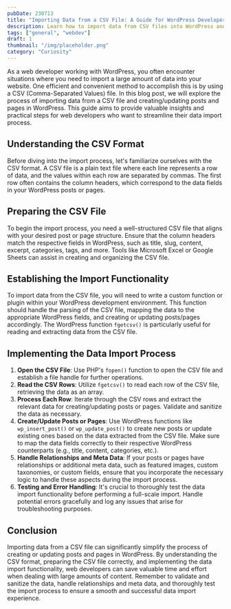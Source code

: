 ```yaml
---
pubDate: 230713
title: "Importing Data from a CSV File: A Guide for WordPress Developers"
description: Learn how to import data from CSV files into WordPress and create/update posts and pages. Streamline your data import process as a web developer.
tags: ["general", "webdev"]
draft: 1
thumbnail: "/img/placeholder.png" 
category: "Curiosity"
---
```


As a web developer working with WordPress, you often encounter situations where you need to import a large amount of data into your website. One efficient and convenient method to accomplish this is by using a CSV (Comma-Separated Values) file. In this blog post, we will explore the process of importing data from a CSV file and creating/updating posts and pages in WordPress. This guide aims to provide valuable insights and practical steps for web developers who want to streamline their data import process.

## Understanding the CSV Format

Before diving into the import process, let's familiarize ourselves with the CSV format. A CSV file is a plain text file where each line represents a row of data, and the values within each row are separated by commas. The first row often contains the column headers, which correspond to the data fields in your WordPress posts or pages.

## Preparing the CSV File

To begin the import process, you need a well-structured CSV file that aligns with your desired post or page structure. Ensure that the column headers match the respective fields in WordPress, such as title, slug, content, excerpt, categories, tags, and more. Tools like Microsoft Excel or Google Sheets can assist in creating and organizing the CSV file.

## Establishing the Import Functionality

To import data from the CSV file, you will need to write a custom function or plugin within your WordPress development environment. This function should handle the parsing of the CSV file, mapping the data to the appropriate WordPress fields, and creating or updating posts/pages accordingly. The WordPress function `fgetcsv()` is particularly useful for reading and extracting data from the CSV file.

## Implementing the Data Import Process

1.  **Open the CSV File**: Use PHP's `fopen()` function to open the CSV file and establish a file handle for further operations.
2.  **Read the CSV Rows**: Utilize `fgetcsv()` to read each row of the CSV file, retrieving the data as an array.
3.  **Process Each Row**: Iterate through the CSV rows and extract the relevant data for creating/updating posts or pages. Validate and sanitize the data as necessary.
4.  **Create/Update Posts or Pages**: Use WordPress functions like `wp_insert_post()` or `wp_update_post()` to create new posts or update existing ones based on the data extracted from the CSV file. Make sure to map the data fields correctly to their respective WordPress counterparts (e.g., title, content, categories, etc.).
5.  **Handle Relationships and Meta Data**: If your posts or pages have relationships or additional meta data, such as featured images, custom taxonomies, or custom fields, ensure that you incorporate the necessary logic to handle these aspects during the import process.
6.  **Testing and Error Handling**: It's crucial to thoroughly test the data import functionality before performing a full-scale import. Handle potential errors gracefully and log any issues that arise for troubleshooting purposes.

## Conclusion

Importing data from a CSV file can significantly simplify the process of creating or updating posts and pages in WordPress. By understanding the CSV format, preparing the CSV file correctly, and implementing the data import functionality, web developers can save valuable time and effort when dealing with large amounts of content. Remember to validate and sanitize the data, handle relationships and meta data, and thoroughly test the import process to ensure a smooth and successful data import experience.